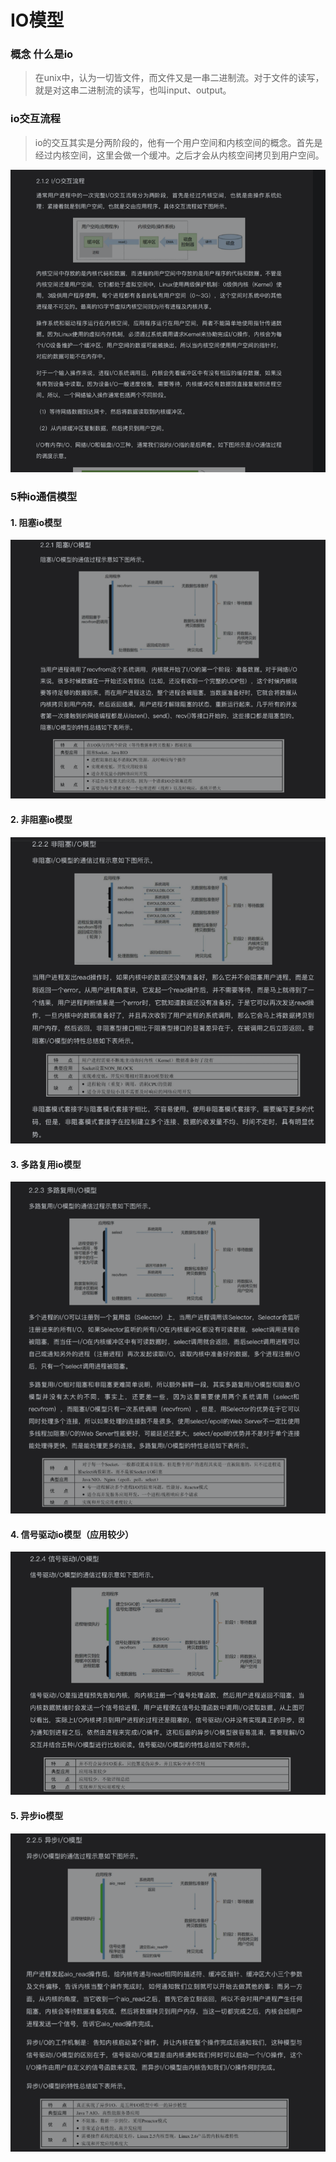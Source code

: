 #  IO模型

### 概念 什么是io

> 在unix中，认为一切皆文件，而文件又是一串二进制流。对于文件的读写，就是对这串二进制流的读写，也叫input、output。


### io交互流程

> io的交互其实是分两阶段的，他有一个用户空间和内核空间的概念。首先是经过内核空间，这里会做一个缓冲。之后才会从内核空间拷贝到用户空间。

![image](/images/IoModel1.png)
### 5种io通信模型

#### 1. 阻塞io模型

![image](/images/IoModel2.png)

#### 2. 非阻塞io模型
![image](/images/IoModel3.png)

#### 3. 多路复用io模型
![image](/images/IoModel4.png)

#### 4. 信号驱动io模型（应用较少）
![image](/images/IoModel5.png)

#### 5. 异步io模型
![image](/images/IoModel6.png)


